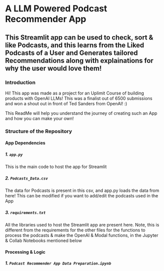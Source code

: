 # A LLM Powered Podcast Recommender App

## This Streamlit app can be used to check, sort & like Podcasts, and this learns from the Liked Podcasts of a User and Generates tailored Recommendations along with explainations for why the user would love them!

### Introduction
Hi! This app was made as a project for an Uplimit Course of building products with OpenAI LLMs! This was a finalist out of 6500 submissions and won a shout out in front of Ted Sanders from OpenAI! :)

This ReadMe will help you understand the journey of creating such an App and how you can make your own!

### Structure of the Repository

#### App Dependencies

##### 1. `app.py`
This is the main code to host the app for Streamlit

##### 2. `Podcasts_Data.csv`
The data for Podcasts is present in this csv, and app.py loads the data from here! This can be modified if you want to add/edit the podcasts used in the App

##### 3. `requirements.txt`
All the libraries used to host the Streamlit app are present here. Note, this is different from the requirements for the other files for the functions to process the podcasts & make the OpenAI & Modal functions, in the Jupyter & Collab Notebooks mentioned below

#### Processing & Logic

##### 1. `Podcast Recommender App Data Preparation.ipynb`


